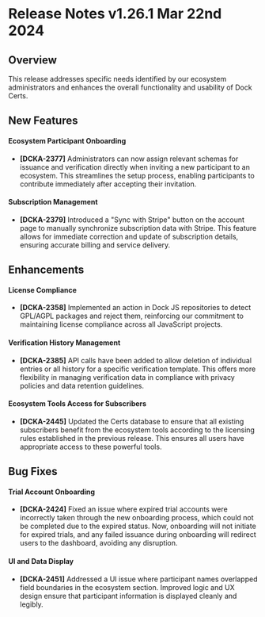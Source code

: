 # Release Notes v1.26.1 Mar 22nd 2024

## **Overview**

This release addresses specific needs identified by our ecosystem administrators and enhances the overall functionality and usability of Dock Certs.

## **New Features**

#### **Ecosystem Participant Onboarding**

* **\[DCKA-2377]** Administrators can now assign relevant schemas for issuance and verification directly when inviting a new participant to an ecosystem. This streamlines the setup process, enabling participants to contribute immediately after accepting their invitation.

#### **Subscription Management**

* **\[DCKA-2379]** Introduced a "Sync with Stripe" button on the account page to manually synchronize subscription data with Stripe. This feature allows for immediate correction and update of subscription details, ensuring accurate billing and service delivery.

## **Enhancements**

#### **License Compliance**

* **\[DCKA-2358]** Implemented an action in Dock JS repositories to detect GPL/AGPL packages and reject them, reinforcing our commitment to maintaining license compliance across all JavaScript projects.

#### **Verification History Management**

* **\[DCKA-2385]** API calls have been added to allow deletion of individual entries or all history for a specific verification template. This offers more flexibility in managing verification data in compliance with privacy policies and data retention guidelines.

#### **Ecosystem Tools Access for Subscribers**

* **\[DCKA-2445]** Updated the Certs database to ensure that all existing subscribers benefit from the ecosystem tools according to the licensing rules established in the previous release. This ensures all users have appropriate access to these powerful tools.

## **Bug Fixes**

#### **Trial Account Onboarding**

* **\[DCKA-2424]** Fixed an issue where expired trial accounts were incorrectly taken through the new onboarding process, which could not be completed due to the expired status. Now, onboarding will not initiate for expired trials, and any failed issuance during onboarding will redirect users to the dashboard, avoiding any disruption.

#### **UI and Data Display**

* **\[DCKA-2451]** Addressed a UI issue where participant names overlapped field boundaries in the ecosystem section. Improved logic and UX design ensure that participant information is displayed cleanly and legibly.
